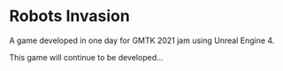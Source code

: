 # Robots Invasion
A game developed in one day for GMTK 2021 jam using Unreal Engine 4.

This game will continue to be developed...
